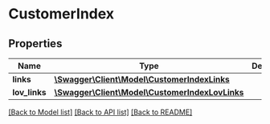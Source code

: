 # CustomerIndex

## Properties
Name | Type | Description | Notes
------------ | ------------- | ------------- | -------------
**links** | [**\Swagger\Client\Model\CustomerIndexLinks**](CustomerIndexLinks.md) |  | 
**lov_links** | [**\Swagger\Client\Model\CustomerIndexLovLinks**](CustomerIndexLovLinks.md) |  | 

[[Back to Model list]](../README.md#documentation-for-models) [[Back to API list]](../README.md#documentation-for-api-endpoints) [[Back to README]](../README.md)



